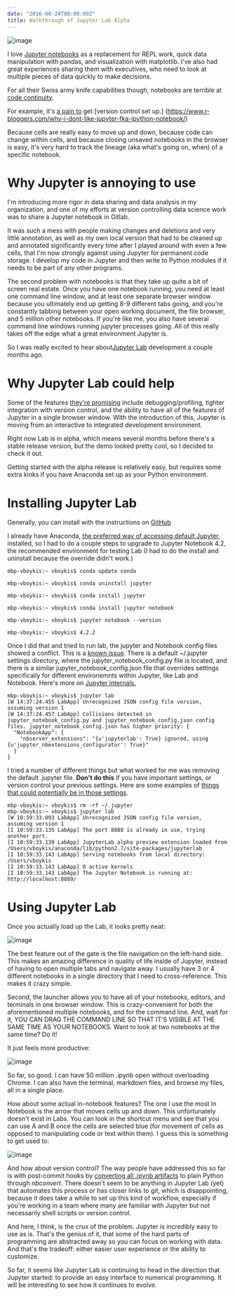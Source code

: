 ```yaml
---
date: "2016-08-24T00:00:00Z"
title: Walkthrough of Jupyter Lab Alpha
---
```

![image](https://raw.githubusercontent.com/veekaybee/veekaybee.github.io/master/images/moving.jpg)

I love [Jupyter notebooks](http://jupyter.org/) as a replacement for REPL work, quick data manipulation with pandas, and visualization with matplotlib. I've also had great experiences sharing them with executives, who need to look at multiple pieces of data quickly to make decisions. 

For all their Swiss army knife capabilities though, notebooks are terrible at  [code continuity](https://www.reddit.com/r/datascience/comments/4lncvw/people_who_use_jupyter_as_their_main_ide_how_do/). 

For example, it's [a pain to](https://www.reddit.com/r/IPython/comments/3na2ud/how_to_use_git_with_ipython_notebooks/) get [version control set up.] (https://www.r-bloggers.com/why-i-dont-like-jupyter-fka-ipython-notebook/)

Because cells are really easy to move up and down, because code can change within cells, and because closing unsaved notebooks in the browser is easy, it's very hard to track the lineage (aka what's going on, when) of a specific notebook.  

# Why Jupyter is annoying to use

I'm introducing more rigor in data sharing and data analysis in my organization, and one of my efforts at version controlling data science work was to share a Jupyter notebook in Gitlab.  

It was such a mess with people making changes and deletions and very little annotation, as well as my own local version that had to be cleaned up and annotated significantly every time after I played around with even a few cells, that I'm now strongly against using Jupyter for permanent code storage. I develop my code in Jupyter and then write to Python modules if it needs to be part of any other programs. 

The second problem with notebooks is that they take up quite a bit of screen real estate. Once you have one notebook running, you need at least one command line window, and at least one separate browser window because you ultimately end up getting 8-9 different tabs going, and you're constantly tabbing between your open working document, the file browser, and 5 million other notebooks.   If you're like me, you also have several command line windows running jupyter processes going. All of this really takes off the edge what a great environment Jupyter is. 

So I was really excited to hear about[Jupyter Lab](http://blog.jupyter.org/2016/07/14/jupyter-lab-alpha/) development a couple months ago.  

# Why Jupyter Lab could help

Some of the features [they're promising](https://www.youtube.com/watch?list=PLYx7XA2nY5Gf37zYZMw6OqGFRPjB1jCy6&v=Ejh0ftSjk6g) include debugging/profiling, tighter integration with version control, and the ability to have all of the features of Jupyter in a single browser window. With the introduction of this, Jupyter is moving from an interactive to integrated development environment. 

Right now Lab is in alpha, which means several months before there's a stable release version, but the demo looked pretty cool, so I decided to check it out. 

Getting started with the alpha release is relatively easy, but requires some extra kinks if you have Anaconda set up as your Python environment. 

# Installing Jupyter Lab

Generally, you can install with the instructions on [GitHub](https://github.com/jupyter/jupyterlab) 

I already have Anaconda, [the preferred way of accessing default Jupyter](http://jupyter.readthedocs.io/en/latest/install.html), installed, so I had to do a couple steps to upgrade to Jupyter Notebook 4.2, the recommended environment for testing Lab (I had to do the install and uninstall because the override didn't work.)

`mbp-vboykis:~ vboykis$ conda update conda`

`mbp-vboykis:~ vboykis$ conda uninstall jupyter`

`mbp-vboykis:~ vboykis$ conda install jupyter`

`mbp-vboykis:~ vboykis$ conda install jupyter notebook`

`mbp-vboykis:~ vboykis$ jupyter notebook --version`

`mbp-vboykis:~ vboykis$ 4.2.2`


Once I did that and tried to run lab, the jupyter and Notebook config files showed a conflict. This is a [known issue](https://github.com/jupyter/notebook/issues/1508).  There is a default ~/.jupyter settings directory, where the jupyter_notebook_config.py file is located, and there is a similar jupyter_notebook_config.json file that overrides settings specifically for different environemnts within Jupyter, like Lab and Notebook.  Here's more on [Jupyter internals.](http://jupyterlab-tutorial.readthedocs.io/en/latest/repo.html) 

	mbp-vboykis:~ vboykis$ jupyter lab
	[W 14:37:24.455 LabApp] Unrecognized JSON config file version, assuming version 1
	[W 14:37:24.457 LabApp] Collisions detected in jupyter_notebook_config.py and jupyter_notebook_config.json config files. jupyter_notebook_config.json has higher priority: {
      "NotebookApp": {
        "nbserver_extensions": "{u'jupyterlab': True} ignored, using {u'jupyter_nbextensions_configurator': True}"
      }
    }

I tried a number of different things but what worked for me was removing the default .jupyter file. **Don't do this** if you have important settings, or version control your previous settings. Here are some examples of [things that could potentially be in those settings](http://jupyter-notebook.readthedocs.io/en/latest/config.html#config). 

	mbp-vboykis:~ vboykis$ rm -rf ~/.jupyter
	mbp-vboykis:~ vboykis$ jupyter lab
	[W 10:59:33.093 LabApp] Unrecognized JSON config file version, 	assuming version 1
	[I 10:59:33.135 LabApp] The port 8888 is already in use, trying 	another port.
	[I 10:59:33.139 LabApp] JupyterLab alpha preview extension loaded from /Users/vboykis/anaconda/lib/python2.7/site-packages/jupyterlab
	[I 10:59:33.143 LabApp] Serving notebooks from local directory: /Users/vboykis
	[I 10:59:33.143 LabApp] 0 active kernels 
	[I 10:59:33.143 LabApp] The Jupyter Notebook is running at: http://localhost:8889/
	

# Using Jupyter Lab 
Once you actually load up the Lab, it looks pretty neat: 

![image](https://raw.githubusercontent.com/veekaybee/veekaybee.github.io/master/images/jupyter2.png)

The best feature out of the gate is the file navigation on the left-hand side. This makes an amazing difference in quality of life inside of Jupyter, instead of having to open multiple tabs and navigate away. I usually have 3 or 4 different notebooks in a single directory that I need to cross-reference. This makes it crazy simple. 

Second, the launcher allows you to have all of your notebooks, editors, and terminals in one browser window.  This is crazy-convenient for both the aforementioned multiple notebooks, and for the command line. And, wait for it, YOU CAN DRAG THE COMMAND LINE SO THAT IT'S VISIBLE AT THE SAME TIME AS YOUR NOTEBOOKS. Want to look at two notebooks at the same time? Do it!

It just feels more productive: 

![image](https://raw.githubusercontent.com/veekaybee/veekaybee.github.io/master/images/jupyter3.png)

So far, so good. I can have 50 million .ipynb open without overloading Chrome. I can also have the terminal, markdown files, and browse my files, all in a single place. 

How about some actual in-notebook features? The one I use the most in Notebook is the arrow that moves cells up and down. This unfortunately doesn't exist in Labs. You can look in the shortcut menu and see that you can use A and B once the cells are selected blue (for movement of cells as opposed to manipulating code or text within them). I guess this is something to get used to: 


![image](https://raw.githubusercontent.com/veekaybee/veekaybee.github.io/master/images/jupyter4.png)


And how about version control? The way people have addressed this so far is with post-commit hooks by [converting all .ipynb artifacts](http://www.svds.com/jupyter-notebook-best-practices-for-data-science/) to plain Python through _nbconvert_.  There doesn't seem to be anything in Jupyter Lab (yet) that automates this process or has closer links to git, which is disappointing, because it does take a while to set up this kind of workflow, especially if you're working in a team where many are familiar with Jupyter but not necessarily shell scripts or version control. 

And here, I think, is the crux of the problem. Jupyter is incredibly easy to use as is. That's the genius of it, that some of the hard parts of programming are abstracted away so you can focus on working with data. And that's the tradeoff: either easier user experience or the ability to customize. 

So far, it seems like Jupyter Lab is continuing to head in the direction that Jupyter started: to provide an easy interface to numerical programming. It will be interesting to see how it continues to evolve. 





